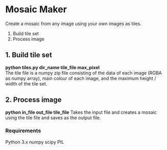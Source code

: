 # Mosaic Maker
Create a mosaic from any image using your own images as tiles.  

1. Build tile set
2. Process image

## 1. Build tile set
__python tiles.py dir_name tile_file max_pixel__  
The tile file is a numpy zip file consisting of the data of each image (RGBA as numpy array), main colour of each image, and the maximum height / width of the tile set.

## 2. Process image
__python in_file out_file tile_file__
Takes the input file and creates a mosaic using the tile file and saves as the output file.

### Requirements
Python 3.x
numpy
scipy
PIL



